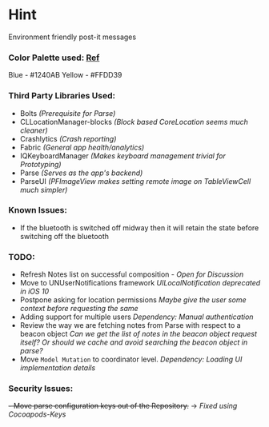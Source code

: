 # Hint
Environment friendly post-it messages

### Color Palette used: [Ref](http://paletton.com/#uid=33L0u0kw0w0jyC+oRxVy4oIDfjr)
Blue - #1240AB
Yellow - #FFDD39

### Third Party Libraries Used:
- Bolts _(Prerequisite for Parse)_
- CLLocationManager-blocks _(Block based CoreLocation seems much cleaner)_
- Crashlytics _(Crash reporting)_
- Fabric _(General app health/analytics)_
- IQKeyboardManager _(Makes keyboard management trivial for Prototyping)_
- Parse _(Serves as the app's backend)_
- ParseUI _(PFImageView makes setting remote image on TableViewCell much simpler)_

### Known Issues:
- If the bluetooth is switched off midway then it will retain the state before switching off the bluetooth

### TODO:
- Refresh Notes list on successful composition - _Open for Discussion_
- Move to UNUserNotifications framework _UILocalNotification deprecated in iOS 10_
- Postpone asking for location permissions _Maybe give the user some context before requesting the same_
- Adding support for multiple users _Dependency: Manual authentication_
- Review the way we are fetching notes from Parse with respect to a beacon object _Can we get the list of notes in the beacon object request itself? Or should we cache and avoid searching the beacon object in parse?_
- Move `Model Mutation` to coordinator level. _Dependency: Loading UI implementation details_

### Security Issues:
~~- Move parse configuration keys out of the Repository.~~ -> _Fixed using Cocoapods-Keys_
